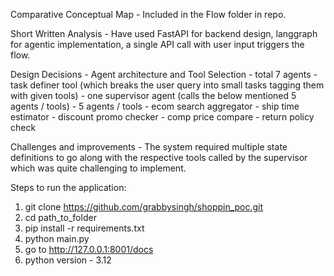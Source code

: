 Comparative Conceptual Map - Included in the Flow folder in repo.

Short Written Analysis - Have used FastAPI for backend design, langgraph for agentic implementation, a single API call with user input triggers the flow.

Design Decisions - Agent architecture and Tool Selection  - total 7 agents
                                                          - task definer tool (which breaks the user query into small tasks tagging them with given tools)
                                                          - one supervisor agent (calls the below mentioned 5 agents / tools)
                                                          - 5 agents / tools
                                                              - ecom search aggregator
                                                              - ship time estimator
                                                              - discount promo checker
                                                              - comp price compare
                                                              - return policy check

Challenges and improvements - The system required multiple state definitions to go along with the respective tools called by the supervisor which was quite challenging to implement.

Steps to run the application:

1. git clone https://github.com/grabbysingh/shoppin_poc.git
2. cd path_to_folder
3. pip install -r requirements.txt
4. python main.py
5. go to http://127.0.0.1:8001/docs
6. python version - 3.12